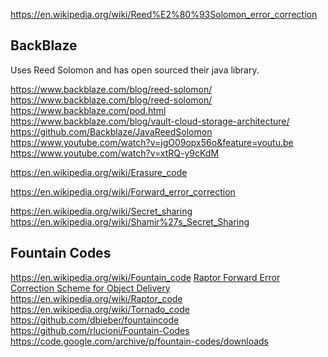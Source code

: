 
<!--
-->

https://en.wikipedia.org/wiki/Reed%E2%80%93Solomon_error_correction

BackBlaze
---------

Uses Reed Solomon and has open sourced their java library.

https://www.backblaze.com/blog/reed-solomon/
https://www.backblaze.com/blog/reed-solomon/
https://www.backblaze.com/pod.html
https://www.backblaze.com/blog/vault-cloud-storage-architecture/
https://github.com/Backblaze/JavaReedSolomon
https://www.youtube.com/watch?v=jgO09opx56o&feature=youtu.be
https://www.youtube.com/watch?v=xtRQ-y9cKdM

https://en.wikipedia.org/wiki/Erasure_code

https://en.wikipedia.org/wiki/Forward_error_correction

https://en.wikipedia.org/wiki/Secret_sharing
https://en.wikipedia.org/wiki/Shamir%27s_Secret_Sharing

Fountain Codes
--------------

https://en.wikipedia.org/wiki/Fountain_code
[Raptor Forward Error Correction Scheme for Object Delivery]( https://tools.ietf.org/html/rfc5053 )
https://en.wikipedia.org/wiki/Raptor_code
https://en.wikipedia.org/wiki/Tornado_code
https://github.com/dbieber/fountaincode
https://github.com/rlucioni/Fountain-Codes
https://code.google.com/archive/p/fountain-codes/downloads

<!-- vim: set autoindent expandtab sw=4 syntax=markdown: -->
